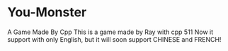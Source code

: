 # You-Monster
A Game Made By Cpp
This is a game made by Ray with cpp 511
Now it support with only English, but it will soon support CHINESE and FRENCH!
